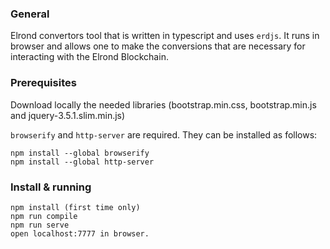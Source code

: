 ### General
Elrond convertors tool that is written in typescript and uses `erdjs`.
It runs in browser and allows one to make the conversions that are necessary for interacting with the Elrond Blockchain.

### Prerequisites

Download locally the needed libraries (bootstrap.min.css, bootstrap.min.js and jquery-3.5.1.slim.min.js)

`browserify` and `http-server` are required. They can be installed as follows:

    npm install --global browserify
    npm install --global http-server

### Install & running

    npm install (first time only)
    npm run compile
    npm run serve
    open localhost:7777 in browser.
